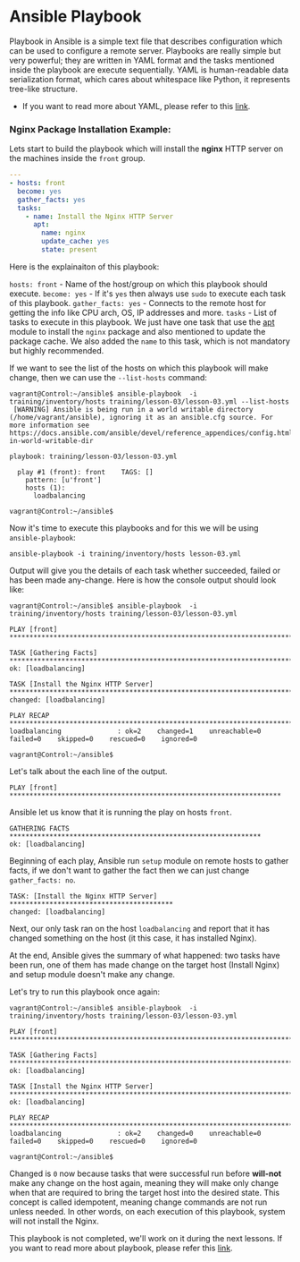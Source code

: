 # Ansible Playbook
Playbook in Ansible is a simple text file that describes configuration which can be used to configure a remote server. Playbooks are really simple but very powerful; they are written in YAML format and the tasks mentioned inside the playbook are execute sequentially. YAML is human-readable data serialization format, which cares about whitespace like Python, it represents tree-like structure. 

* If you want to read more about YAML, please refer to this [link](http://www.yaml.org/spec/1.2/spec.html).

### Nginx Package Installation Example:
Lets start to build the playbook which will install the **nginx** HTTP server on the machines inside the `front` group.
```yaml
---
- hosts: front
  become: yes
  gather_facts: yes
  tasks:
    - name: Install the Nginx HTTP Server
      apt: 
        name: nginx
        update_cache: yes 
        state: present
```
 Here is the explainaiton of this playbook:

`hosts: front` - Name of the host/group on which this playbook should execute.
`become: yes` - If it's `yes` then always use `sudo` to execute each task of this playbook.
`gather_facts: yes` - Connects to the remote host for getting the info like CPU arch, OS, IP addresses and more.
`tasks` - List of tasks to execute in this playbook.
We just have one task that use the [apt](http://docs.ansible.com/ansible/apt_module.html) module to install the `nginx` package and also mentioned to update the package cache. We also added the `name` to this task, which is not mandatory but highly recommended. 

If we want to see the list of the hosts on which this playbook will make change, then we can use the `--list-hosts` command:
```shell
vagrant@Control:~/ansible$ ansible-playbook  -i training/inventory/hosts training/lesson-03/lesson-03.yml --list-hosts
 [WARNING] Ansible is being run in a world writable directory (/home/vagrant/ansible), ignoring it as an ansible.cfg source. For more information see https://docs.ansible.com/ansible/devel/reference_appendices/config.html#cfg-in-world-writable-dir

playbook: training/lesson-03/lesson-03.yml

  play #1 (front): front    TAGS: []
    pattern: [u'front']
    hosts (1):
      loadbalancing

vagrant@Control:~/ansible$
```
Now it's time to execute this playbooks and for this we will be using `ansible-playbook`:
```shell
ansible-playbook -i training/inventory/hosts lesson-03.yml
```
Output will give you the details of each task whether succeeded, failed or has been made any-change. Here is how the console output should look like:
```shell
vagrant@Control:~/ansible$ ansible-playbook  -i training/inventory/hosts training/lesson-03/lesson-03.yml

PLAY [front] *************************************************************************************************************

TASK [Gathering Facts] *************************************************************************************************
ok: [loadbalancing]

TASK [Install the Nginx HTTP Server] ***********************************************************************************
changed: [loadbalancing]

PLAY RECAP *************************************************************************************************************
loadbalancing              : ok=2    changed=1    unreachable=0    failed=0    skipped=0    rescued=0    ignored=0

vagrant@Control:~/ansible$
```
Let's talk about the each line of the output.
```shell
PLAY [front] ********************************************************************
```
Ansible let us know that it is running the play on hosts `front`.
```shell
GATHERING FACTS ***************************************************************
ok: [loadbalancing]
```
Beginning of each play, Ansible run `setup` module on remote hosts to gather facts, if we don't want to gather the fact then we can just change `gather_facts: no`.
```shell
TASK: [Install the Nginx HTTP Server] *****************************************
changed: [loadbalancing]
```
Next, our only task ran on the host `loadbalancing` and report that it has changed something on the host (it this case, it has installed Nginx).

At the end, Ansible gives the summary of what happened: two tasks have been run, one of them has made change on the target host (Install Nginx) and setup module doesn't make any change.

Let's try to run this playbook once again:
```shell
vagrant@Control:~/ansible$ ansible-playbook  -i training/inventory/hosts training/lesson-03/lesson-03.yml

PLAY [front] *************************************************************************************************************

TASK [Gathering Facts] *************************************************************************************************
ok: [loadbalancing]

TASK [Install the Nginx HTTP Server] ***********************************************************************************
ok: [loadbalancing]

PLAY RECAP *************************************************************************************************************
loadbalancing              : ok=2    changed=0    unreachable=0    failed=0    skipped=0    rescued=0    ignored=0

vagrant@Control:~/ansible$
```
Changed is `0` now because tasks that were successful run before **will-not** make any change on the host again, meaning they will make only change when that are required to bring the target host into the desired state. This concept is called idempotent, meaning change commands are not run unless needed. In other words, on each execution of this playbook, system will not install the Nginx.

This playbook is not completed, we'll work on it during the next lessons. If you want to read more about playbook, please refer this [link](http://docs.ansible.com/ansible/playbooks.html).
